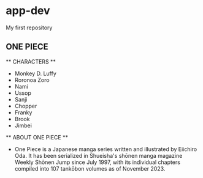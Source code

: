 # app-dev
My first repository

## ONE PIECE 

** CHARACTERS **

- Monkey D. Luffy 
- Roronoa Zoro
- Nami
- Ussop
- Sanji
- Chopper
- Franky
- Brook
- Jimbei

** ABOUT ONE PIECE **

- One Piece is a Japanese manga series written and illustrated by Eiichiro Oda. It has been serialized in Shueisha's shōnen manga magazine Weekly Shōnen Jump since July 1997, with its individual chapters compiled into 107 tankōbon volumes as of November 2023.


  

